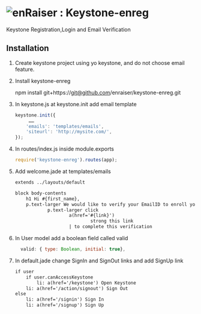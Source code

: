![enRaiser : ](https://www.enraiser.com/mod/enraiser/graphics/site_logo.png) Keystone-enreg
=====

Keystone Registration,Login and Email Verification

## Installation

1. Create keystone project using yo keystone, and do not choose email feature.
2. Install keystone-enreg

    npm install git+https://git@github.com/enraiser/keystone-enreg.git
3. In keystone.js at keystone.init add email template
    ```javascript
    keystone.init({
         ……
        'emails': 'templates/emails',
        'siteurl': 'http://mysite.com/',
    }); 
    ```
4. In routes/index.js inside module.exports 

    ```javascript
    require('keystone-enreg').routes(app);
    ```
5. Add welcome.jade  at templates/emails
    ```html
    extends ../layouts/default

    block body-contents
        h1 Hi #{first_name},
        p.text-larger We would like to verify your EmailID to enroll you on #{brand}:
                p.text-larger click
                        a(href='#{link}') 
                                strong this link
                        | to complete this verification
    ```
6. In User model add a boolean field called valid
    ```javascript
      valid: { type: Boolean, initial: true},
    ```
7. In default.jade change SignIn and SignOut links  and add SignUp link
    ```html
    if user
        if user.canAccessKeystone
            li: a(href='/keystone') Open Keystone
        li: a(href='/action/signout') Sign Out
    else
        li: a(href='/signin') Sign In
        li: a(href='/signup') Sign Up
    ```

